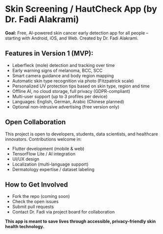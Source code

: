 
# Skin Screening / HautCheck App (by Dr. Fadi Alakrami)

**Goal:** Free, AI-powered skin cancer early detection app for all people – starting with Android, iOS, and Web. Created by Dr. Fadi Alakrami.

## Features in Version 1 (MVP):
- Leberfleck (mole) detection and tracking over time
- Early warning signs of melanoma, BCC, SCC
- Smart camera guidance and body region mapping
- Automatic skin type recognition via photo (Fitzpatrick scale)
- Personalized UV protection tips based on skin type, region and time
- Offline AI, no cloud storage, full privacy (GDPR-compliant)
- Multi-user support (up to 3 profiles per device)
- Languages: English, German, Arabic (Chinese planned)
- Optional non-intrusive advertising (free version only)

## Open Collaboration
This project is open to developers, students, data scientists, and healthcare innovators. Contributions welcome in:
- Flutter development (mobile & web)
- TensorFlow Lite / AI integration
- UI/UX design
- Localization (multi-language support)
- Dermatology expertise / dataset labeling

## How to Get Involved
- Fork the repo (coming soon)
- Check the open issues
- Submit pull requests
- Contact Dr. Fadi via project board for collaboration

**This app is meant to save lives through accessible, privacy-friendly skin health technology.**

